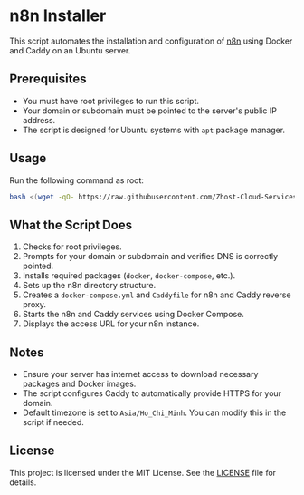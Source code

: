 # n8n Installer

This script automates the installation and configuration of [n8n](https://n8n.io/) using Docker and Caddy on an Ubuntu server.

## Prerequisites

- You must have root privileges to run this script.
- Your domain or subdomain must be pointed to the server's public IP address.
- The script is designed for Ubuntu systems with `apt` package manager.

## Usage

Run the following command as root:

```bash
bash <(wget -qO- https://raw.githubusercontent.com/Zhost-Cloud-Services/n8n-installer/refs/heads/main/install_n8n.sh)
```

## What the Script Does

1. Checks for root privileges.
2. Prompts for your domain or subdomain and verifies DNS is correctly pointed.
3. Installs required packages (`docker`, `docker-compose`, etc.).
4. Sets up the n8n directory structure.
5. Creates a `docker-compose.yml` and `Caddyfile` for n8n and Caddy reverse proxy.
6. Starts the n8n and Caddy services using Docker Compose.
7. Displays the access URL for your n8n instance.

## Notes

- Ensure your server has internet access to download necessary packages and Docker images.
- The script configures Caddy to automatically provide HTTPS for your domain.
- Default timezone is set to `Asia/Ho_Chi_Minh`. You can modify this in the script if needed.

## License

This project is licensed under the MIT License. See the [LICENSE](LICENSE) file for details.
